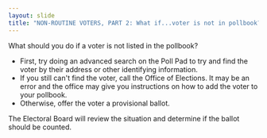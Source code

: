 ```yaml
---
layout: slide
title: "NON-ROUTINE VOTERS, PART 2: What if...voter is not in pollbook?"
---
```


What should you do if a voter is not listed in the pollbook?

-   First, try doing an advanced search on the Poll Pad to try and find the voter by their address or other identifying information.
-   If you still can't find the voter, call the Office of Elections. It may be an error and the office may give you instructions on how to add the voter to your pollbook.
-   Otherwise, offer the voter a provisional ballot.

The Electoral Board will review the situation and determine if the ballot should be counted.